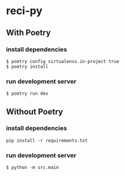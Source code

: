 # reci-py

## With Poetry
### install dependencies

```console
$ poetry config virtualenvs.in-project true
$ poetry install
```
### run development server

```console
$ poetry run dev
```

## Without Poetry
### install dependencies

```
pip install -r requirements.txt
```
### run development server

```console
$ python -m src.main
```
